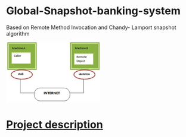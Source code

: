 # Global-Snapshot-banking-system  
Based on Remote Method Invocation and Chandy- Lamport snapshot algorithm

<img src="https://github.com/DINGDAMU/Global-Snapshot-banking-system/blob/master/rmi.png" width="50%" height="50%" />  

# [Project description](https://github.com/DINGDAMU/Global-Snapshot-banking-system/blob/master/report.pdf)  



